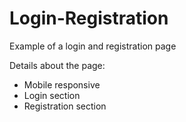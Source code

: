 # Login-Registration
Example of a login and registration page

Details about the page:
- Mobile responsive
- Login section
- Registration section
